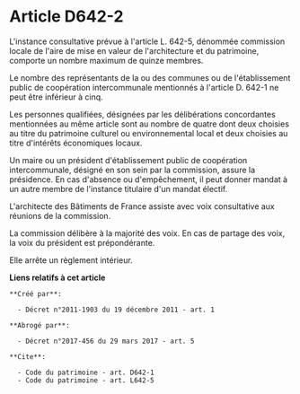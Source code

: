 # Article D642-2

L'instance consultative prévue à l'article L. 642-5, dénommée commission locale de l'aire de mise en valeur de l'architecture
et du patrimoine, comporte un nombre maximum de quinze membres. 

Le nombre des représentants de la ou des communes ou de l'établissement public de coopération intercommunale mentionnés à
l'article D. 642-1 ne peut être inférieur à cinq. 

Les personnes qualifiées, désignées par les délibérations concordantes mentionnées au même article sont au nombre de quatre
dont deux choisies au titre du patrimoine culturel ou environnemental local et deux choisies au titre d'intérêts économiques
locaux. 

Un maire ou un président d'établissement public de coopération intercommunale, désigné en son sein par la commission, assure
la présidence. En cas d'absence ou d'empêchement, il peut donner mandat à un autre membre de l'instance titulaire d'un mandat
électif. 

L'architecte des Bâtiments de France assiste avec voix consultative aux réunions de la commission. 

La commission délibère à la majorité des voix. En cas de partage des voix, la voix du président est prépondérante. 

Elle arrête un règlement intérieur.

**Liens relatifs à cet article**

	**Créé par**:

	  - Décret n°2011-1903 du 19 décembre 2011 - art. 1

	**Abrogé par**:

	  - Décret n°2017-456 du 29 mars 2017 - art. 5

	**Cite**:

	  - Code du patrimoine - art. D642-1
	  - Code du patrimoine - art. L642-5
